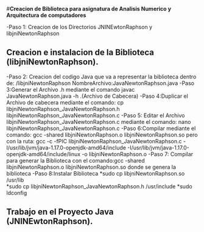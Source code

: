 #**Creacion de Biblioteca para asignatura de Analisis Numerico y Arquitectura de computadores**


-Paso 1: Creacion de los Directorios JNINEwtonRaphson y libjniNewtonRaphson
## Creacion e instalacion de la Biblioteca (libjniNewtonRaphson).
-Paso 2: Creacion del codigo Java que va a representar la biblioteca  dentro de: /libjniNewtonRaphson  NombreArchivo:JavaNewtonRaphson.java
-Paso 3:Generar el Archivo .h mediante el comando javac JavaNewtonRaphson.java -h .(Archivo de Cabecera)
-Paso 4:Duplicar el Archivo de cabecera mediante el comando: cp  libjniNewtonRaphson_JavaNewtonRaphson.h  libjniNewtonRaphson_JavaNewtonRaphson.c
-Paso 5: Editar el Archivo libjniNewtonRaphson_JavaNewtonRaphson.c  mediante el comando: nano libjniNewtonRaphson_JavaNewtonRaphson.c 
-Paso 6:Compilar mediante el comando:  gcc -shared libjniNewtonRaphson.o libjniNewtonRaphson.so  pero con la ruta: gcc -c -fPIC libjniNewtonRaphson_JavaNewtonRaphson.c -I/usr/lib/jvm/java-1.17.0-openjdk-amd64/include -I/usr/lib/jvm/java-1.17.0-openjdk-amd64/include/linux -o libjniNewtonRaphson.o
-Paso 7: Compilar para generar la Biblioteca con el comando:gcc -shared libjniNewtonRaphson.o libjniNewtonRaphson.so   donde se genera la biblioteca
-Paso 8:Instalar Biblioteca
   *sudo cp libjniNewtonRaphson.so /usr/lib  
   *sudo cp libjniNewtonRaphson_JavaNewtonRaphson.h /usr/include
   *sudo ldconfig
## Trabajo en el Proyecto Java (JNINEwtonRaphson).
